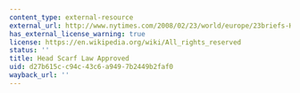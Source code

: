 ```yaml
---
content_type: external-resource
external_url: http://www.nytimes.com/2008/02/23/world/europe/23briefs-HEADSCARFLAW_BRF.html?ref=world
has_external_license_warning: true
license: https://en.wikipedia.org/wiki/All_rights_reserved
status: ''
title: Head Scarf Law Approved
uid: d27b615c-c94c-43c6-a949-7b2449b2faf0
wayback_url: ''
---
```

